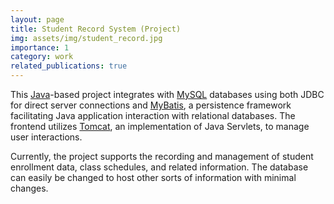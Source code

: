 ```yaml
---
layout: page
title: Student Record System (Project)
img: assets/img/student_record.jpg
importance: 1
category: work
related_publications: true
---
```


This [Java](https://www.java.com/en/)-based project integrates with [MySQL](https://www.mysql.com/) databases using both JDBC for direct server connections and [MyBatis](https://mybatis.org/mybatis-3/), a persistence framework facilitating Java application interaction with relational databases. The frontend utilizes [Tomcat](https://tomcat.apache.org/), an implementation of Java Servlets, to manage user interactions.

Currently, the project supports the recording and management of student enrollment data, class schedules, and related information. The database can easily be changed to host other sorts of information with minimal changes. 